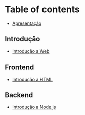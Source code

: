 # Table of contents

* [Apresentação](README.md)

## Introdução

* [Introdução a Web](introducao/aula-1-tecnologias-e-ferramentas-para-desenvolvimento-web.md)

## Frontend

* [Introdução a HTML](frontend/introducao-a-html.md)

## Backend

* [Introdução a Node.js](backend/introducao-a-node.js.md)

